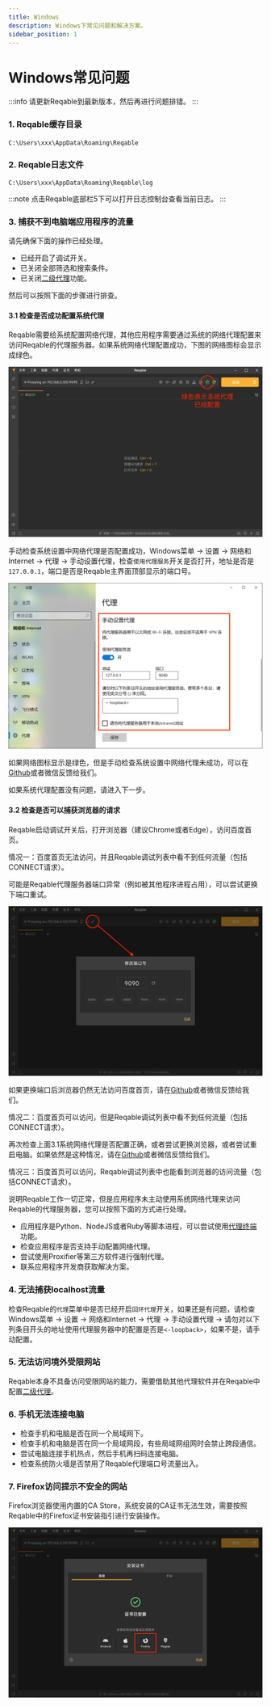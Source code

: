 ```yaml
---
title: Windows
description: Windows下常见问题和解决方案。
sidebar_position: 1
---
```


# Windows常见问题

:::info
请更新Reqable到最新版本，然后再进行问题排错。
:::

### 1. Reqable缓存目录

```
C:\Users\xxx\AppData\Roaming\Reqable
```

### 2. Reqable日志文件

```
C:\Users\xxx\AppData\Roaming\Reqable\log
```

:::note
点击Reqable底部栏5下可以打开日志控制台查看当前日志。
:::

### 3. 捕获不到电脑端应用程序的流量

请先确保下面的操作已经处理。

- 已经开启了调试开关。
- 已关闭全部筛选和搜索条件。
- 已关闭[二级代理](../../capture/proxy#secondary)功能。

然后可以按照下面的步骤进行排查。

#### 3.1 检查是否成功配置系统代理

Reqable需要给系统配置网络代理，其他应用程序需要通过系统的网络代理配置来访问Reqable的代理服务器。如果系统网络代理配置成功，下图的网络图标会显示成绿色。

![](arts/network_proxy.png)

手动检查系统设置中网络代理是否配置成功，Windows菜单 -> 设置 -> 网络和Internet -> 代理 -> 手动设置代理，检查`使用代理服务`开关是否打开，地址是否是`127.0.0.1`，端口是否是Reqable主界面顶部显示的端口号。

![](arts/system_proxy.png)

如果网络图标显示是绿色，但是手动检查系统设置中网络代理未成功，可以在[Github](https://github.com/reqable/reqable-app/issues)或者微信反馈给我们。

如果系统代理配置没有问题，请进入下一步。

#### 3.2 检查是否可以捕获浏览器的请求

Reqable启动调试开关后，打开浏览器（建议Chrome或者Edge），访问百度首页。

情况一：百度首页无法访问，并且Reqable调试列表中看不到任何流量（包括CONNECT请求）。

可能是Reqable代理服务器端口异常（例如被其他程序进程占用），可以尝试更换下端口重试。

![](arts/proxy_port.png)

如果更换端口后浏览器仍然无法访问百度首页，请在[Github](https://github.com/reqable/reqable-app/issues)或者微信反馈给我们。

情况二：百度首页可以访问，但是Reqable调试列表中看不到任何流量（包括CONNECT请求）。

再次检查上面3.1系统网络代理是否配置正确，或者尝试更换浏览器，或者尝试重启电脑。如果依然是这种情况，请在[Github](https://github.com/reqable/reqable-app/issues)或者微信反馈给我们。

情况三：百度首页可以访问，Reqable调试列表中也能看到浏览器的访问流量（包括CONNECT请求）。

说明Reqable工作一切正常，但是应用程序未主动使用系统网络代理来访问Reqable的代理服务器，您可以按照下面的方式进行处理。

- 应用程序是Python、NodeJS或者Ruby等脚本进程，可以尝试使用[代理终端](../../capture/proxy-terminal)功能。
- 检查应用程序是否支持手动配置网络代理。
- 尝试使用Proxifier等第三方软件进行强制代理。
- 联系应用程序开发商获取解决方案。

### 4. 无法捕获localhost流量

检查Reqable的`代理`菜单中是否已经开启`回环代理`开关，如果还是有问题，请检查Windows菜单 -> 设置 -> 网络和Internet -> 代理 -> 手动设置代理 -> 请勿对以下列条目开头的地址使用代理服务器中的配置是否是`<-loopback>`，如果不是，请手动配置。

### 5. 无法访问境外受限网站

Reqable本身不具备访问受限网站的能力，需要借助其他代理软件并在Reqable中配置[二级代理](../../capture/proxy#secondary)。

### 6. 手机无法连接电脑

- 检查手机和电脑是否在同一个局域网下。
- 检查手机和电脑是否在同一个局域网段，有些局域网组网时会禁止跨段通信。
- 尝试电脑连接手机热点，然后手机再扫码连接电脑。
- 检查系统防火墙是否禁用了Reqable代理端口号流量出入。

### 7. Firefox访问提示不安全的网站

Firefox浏览器使用内置的CA Store，系统安装的CA证书无法生效，需要按照Reqable中的Firefox证书安装指引进行安装操作。

![](arts/firefox.png)